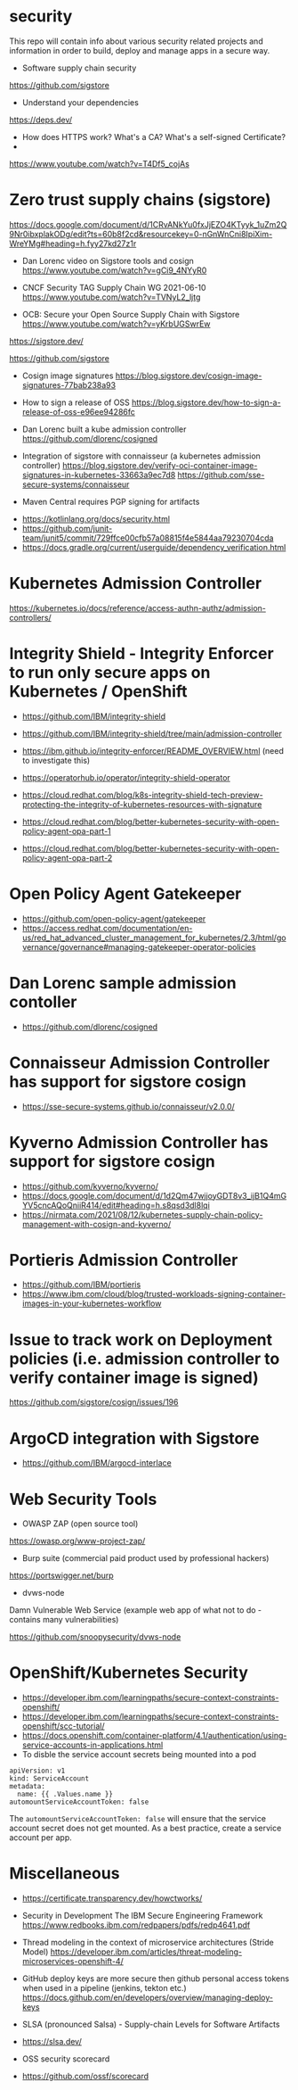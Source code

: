 # security

This repo will contain info about various security related projects and information in order to build, deploy and manage apps in a secure way.

* Software supply chain security

https://github.com/sigstore

* Understand your dependencies

https://deps.dev/

* How does HTTPS work? What's a CA? What's a self-signed Certificate?
* 
https://www.youtube.com/watch?v=T4Df5_cojAs


# Zero trust supply chains (sigstore)

https://docs.google.com/document/d/1CRvANkYu0fxJjEZO4KTyyk_1uZm2Q9Nr0ibxplakODg/edit?ts=60b8f2cd&resourcekey=0-nGnWnCni8IpiXim-WreYMg#heading=h.fyy27kd27z1r

* Dan Lorenc video on Sigstore tools and cosign
https://www.youtube.com/watch?v=gCi9_4NYyR0

* CNCF Security TAG Supply Chain WG 2021-06-10
https://www.youtube.com/watch?v=TVNyL2_ljtg

* OCB: Secure your Open Source Supply Chain with Sigstore
https://www.youtube.com/watch?v=yKrbUGSwrEw

https://sigstore.dev/

https://github.com/sigstore

* Cosign image signatures
https://blog.sigstore.dev/cosign-image-signatures-77bab238a93

* How to sign a release of OSS 
https://blog.sigstore.dev/how-to-sign-a-release-of-oss-e96ee94286fc

* Dan Lorenc built a kube admission controller
https://github.com/dlorenc/cosigned

* Integration of sigstore with connaisseur (a kubernetes admission controller)
https://blog.sigstore.dev/verify-oci-container-image-signatures-in-kubernetes-33663a9ec7d8
https://github.com/sse-secure-systems/connaisseur

* Maven Central requires PGP signing for artifacts
- https://kotlinlang.org/docs/security.html
- https://github.com/junit-team/junit5/commit/729ffce00cfb57a08815f4e5844aa79230704cda
- https://docs.gradle.org/current/userguide/dependency_verification.html

# Kubernetes Admission Controller

https://kubernetes.io/docs/reference/access-authn-authz/admission-controllers/

# Integrity Shield - Integrity Enforcer to run only secure apps on Kubernetes / OpenShift
* https://github.com/IBM/integrity-shield
* https://github.com/IBM/integrity-shield/tree/main/admission-controller
* https://ibm.github.io/integrity-enforcer/README_OVERVIEW.html (need to investigate this)
* https://operatorhub.io/operator/integrity-shield-operator
* https://cloud.redhat.com/blog/k8s-integrity-shield-tech-preview-protecting-the-integrity-of-kubernetes-resources-with-signature

* https://cloud.redhat.com/blog/better-kubernetes-security-with-open-policy-agent-opa-part-1
* https://cloud.redhat.com/blog/better-kubernetes-security-with-open-policy-agent-opa-part-2


# Open Policy Agent Gatekeeper

* https://github.com/open-policy-agent/gatekeeper
* https://access.redhat.com/documentation/en-us/red_hat_advanced_cluster_management_for_kubernetes/2.3/html/governance/governance#managing-gatekeeper-operator-policies

# Dan Lorenc sample admission contoller

* https://github.com/dlorenc/cosigned

# Connaisseur Admission Controller has support for sigstore cosign

* https://sse-secure-systems.github.io/connaisseur/v2.0.0/

# Kyverno Admission Controller has support for sigstore cosign

* https://github.com/kyverno/kyverno/
* https://docs.google.com/document/d/1d2Qm47wjjoyGDT8v3_ijB1Q4mGYV5cncAQoQniiR414/edit#heading=h.s8qsd3dl8lqi
* https://nirmata.com/2021/08/12/kubernetes-supply-chain-policy-management-with-cosign-and-kyverno/

# Portieris Admission Controller

* https://github.com/IBM/portieris
* https://www.ibm.com/cloud/blog/trusted-workloads-signing-container-images-in-your-kubernetes-workflow

# Issue to track work on Deployment policies (i.e. admission controller to verify container image is signed)
https://github.com/sigstore/cosign/issues/196

# ArgoCD integration with Sigstore
* https://github.com/IBM/argocd-interlace

# Web Security Tools

* OWASP ZAP (open source tool)

https://owasp.org/www-project-zap/

* Burp suite (commercial paid product used by professional hackers)

https://portswigger.net/burp

* dvws-node

Damn Vulnerable Web Service (example web app of what not to do - contains many vulnerabilities)

https://github.com/snoopysecurity/dvws-node

# OpenShift/Kubernetes Security

* https://developer.ibm.com/learningpaths/secure-context-constraints-openshift/
* https://developer.ibm.com/learningpaths/secure-context-constraints-openshift/scc-tutorial/
* https://docs.openshift.com/container-platform/4.1/authentication/using-service-accounts-in-applications.html
* To disble the service account secrets being mounted into a pod
```
apiVersion: v1
kind: ServiceAccount
metadata:
  name: {{ .Values.name }}
automountServiceAccountToken: false
```
The `automountServiceAccountToken: false` will ensure that the service account secret does not get mounted.
As a best practice, create a service account per app.


# Miscellaneous

* https://certificate.transparency.dev/howctworks/

* Security in Development The IBM Secure Engineering Framework
https://www.redbooks.ibm.com/redpapers/pdfs/redp4641.pdf

* Thread modeling in the context of microservice architectures (Stride Model)
https://developer.ibm.com/articles/threat-modeling-microservices-openshift-4/

* GitHub deploy keys are more secure then github personal access tokens when used in a pipeline (jenkins, tekton etc.)
https://docs.github.com/en/developers/overview/managing-deploy-keys

* SLSA (pronounced Salsa) - Supply-chain Levels for Software Artifacts
* https://slsa.dev/

* OSS security scorecard
* https://github.com/ossf/scorecard

